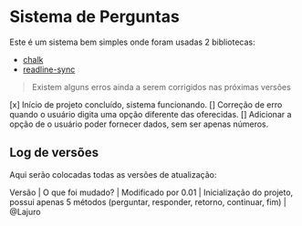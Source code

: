 # Sistema de Perguntas

Este é um sistema bem simples onde foram usadas 2 bibliotecas:

- [chalk](https://www.npmjs.com/package/chalk)
- [readline-sync](https://www.npmjs.com/package/readline-sync)

> Existem alguns erros ainda a serem corrigidos nas próximas versões

[x] Início de projeto concluído, sistema funcionando.
[] Correção de erro quando o usuário digita uma opção diferente das oferecidas.
[] Adicionar a opção de o usuário poder fornecer dados, sem ser apenas números.

## Log de versões
Aqui serão colocadas todas as versões de atualização:

Versão | O que foi mudado? | Modificado por
0.01 | Inicialização do projeto, possui apenas 5 métodos (perguntar, responder, retorno, continuar, fim) | @Lajuro
